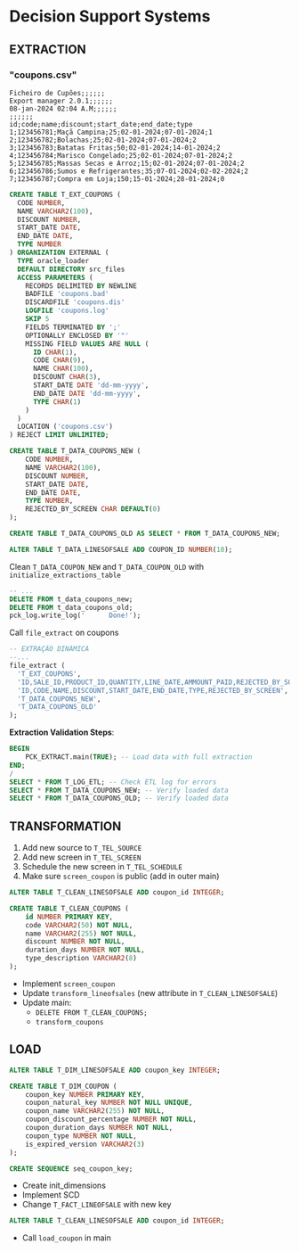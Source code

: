 # Decision Support Systems

## EXTRACTION

### "coupons.csv"

```csv
Ficheiro de Cupões;;;;;;
Export manager 2.0.1;;;;;;
08-jan-2024 02:04 A.M;;;;;;
;;;;;;
id;code;name;discount;start_date;end_date;type
1;123456781;Maçã Campina;25;02-01-2024;07-01-2024;1
2;123456782;Bolachas;25;02-01-2024;07-01-2024;2
3;123456783;Batatas Fritas;50;02-01-2024;14-01-2024;2
4;123456784;Marisco Congelado;25;02-01-2024;07-01-2024;2
5;123456785;Massas Secas e Arroz;15;02-01-2024;07-01-2024;2
6;123456786;Sumos e Refrigerantes;35;07-01-2024;02-02-2024;2
7;123456787;Compra em Loja;150;15-01-2024;28-01-2024;0
```

```sql
CREATE TABLE T_EXT_COUPONS (
  CODE NUMBER,
  NAME VARCHAR2(100),
  DISCOUNT NUMBER,
  START_DATE DATE,
  END_DATE DATE,
  TYPE NUMBER
) ORGANIZATION EXTERNAL (
  TYPE oracle_loader
  DEFAULT DIRECTORY src_files
  ACCESS PARAMETERS (
    RECORDS DELIMITED BY NEWLINE
    BADFILE 'coupons.bad'
    DISCARDFILE 'coupons.dis'
    LOGFILE 'coupons.log'
    SKIP 5
    FIELDS TERMINATED BY ';'
    OPTIONALLY ENCLOSED BY '"'
    MISSING FIELD VALUES ARE NULL (
      ID CHAR(1),
      CODE CHAR(9),
      NAME CHAR(100),
      DISCOUNT CHAR(3),
      START_DATE DATE 'dd-mm-yyyy',
      END_DATE DATE 'dd-mm-yyyy',
      TYPE CHAR(1)
    )
  )
  LOCATION ('coupons.csv')
) REJECT LIMIT UNLIMITED;
```

```sql
CREATE TABLE T_DATA_COUPONS_NEW (
    CODE NUMBER,
    NAME VARCHAR2(100),
    DISCOUNT NUMBER,
    START_DATE DATE,
    END_DATE DATE,
    TYPE NUMBER,
    REJECTED_BY_SCREEN CHAR DEFAULT(0)
);
```

```sql
CREATE TABLE T_DATA_COUPONS_OLD AS SELECT * FROM T_DATA_COUPONS_NEW;
```

```sql
ALTER TABLE T_DATA_LINESOFSALE ADD COUPON_ID NUMBER(10);
```

Clean `T_DATA_COUPON_NEW` and `T_DATA_COUPON_OLD` with `initialize_extractions_table`

```sql
-- ...
DELETE FROM t_data_coupons_new;
DELETE FROM t_data_coupons_old;
pck_log.write_log('      Done!');
```

Call `file_extract` on coupons

```sql
-- EXTRAÇÃO DINÁMICA
--...
file_extract (
  'T_EXT_COUPONS',
  'ID,SALE_ID,PRODUCT_ID,QUANTITY,LINE_DATE,AMMOUNT_PAID,REJECTED_BY_SCREEN,COUPON_ID',
  'ID,CODE,NAME,DISCOUNT,START_DATE,END_DATE,TYPE,REJECTED_BY_SCREEN',
  'T_DATA_COUPONS_NEW',
  'T_DATA_COUPONS_OLD'
);
```

**Extraction Validation Steps**:

```sql
BEGIN
    PCK_EXTRACT.main(TRUE); -- Load data with full extraction
END;
/
SELECT * FROM T_LOG_ETL; -- Check ETL log for errors
SELECT * FROM T_DATA_COUPONS_NEW; -- Verify loaded data
SELECT * FROM T_DATA_COUPONS_OLD; -- Verify loaded data
```

## TRANSFORMATION

1. Add new source to `T_TEL_SOURCE`
2. Add new screen in `T_TEL_SCREEN`
3. Schedule the new screen in `T_TEL_SCHEDULE`
4. Make sure `screen_coupon` is public (add in outer main)

```sql
ALTER TABLE T_CLEAN_LINESOFSALE ADD coupon_id INTEGER;
```

```sql
CREATE TABLE T_CLEAN_COUPONS (
    id NUMBER PRIMARY KEY,
    code VARCHAR2(50) NOT NULL,
    name VARCHAR2(255) NOT NULL,
    discount NUMBER NOT NULL,
    duration_days NUMBER NOT NULL,
    type_description VARCHAR2(8)
);

```

- Implement `screen_coupon`
- Update `transform_lineofsales` (new attribute in `T_CLEAN_LINESOFSALE`)
- Update main:
  - `DELETE FROM T_CLEAN_COUPONS;`
  - `transform_coupons`

## LOAD

```sql
ALTER TABLE T_DIM_LINESOFSALE ADD coupon_key INTEGER;
```

```sql
CREATE TABLE T_DIM_COUPON (
    coupon_key NUMBER PRIMARY KEY,
    coupon_natural_key NUMBER NOT NULL UNIQUE,
    coupon_name VARCHAR2(255) NOT NULL,
    coupon_discount_percentage NUMBER NOT NULL,
    coupon_duration_days NUMBER NOT NULL,
    coupon_type NUMBER NOT NULL,
    is_expired_version VARCHAR2(3)
);
```

```sql
CREATE SEQUENCE seq_coupon_key;
```

- Create init_dimensions
- Implement SCD
- Change `T_FACT_LINEOFSALE` with new key

```sql
ALTER TABLE T_CLEAN_LINESOFSALE ADD coupon_id INTEGER;
```

- Call `load_coupon` in main
